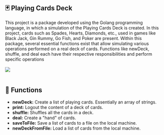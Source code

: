 <h2>🃏 Playing Cards Deck</h2>

This project is a package developed using the Golang programming language, in which a simulation of the Playing Cards Deck is created. In this project, cards such as Spades, Hearts, Diamonds, etc., used in games like Black Jack, Gin Rummy, Go Fish, and Poker are present. Within this package, several essential functions exist that allow simulating various operations performed on a real deck of cards. Functions like newDeck, shuffle, and deal each have their respective responsibilities and perform specific operations
<br />
<br />
<image src="https://www.itl.cat/pngfile/big/298-2982146_playing-cards-and-dice.jpg" />
<br />
<br />

<h2>📍 Functions</h2>

<ul>
  <li><b>newDeck:</b> Create a list of playing cards. Essentially an array of strings.</li>
  <li><b>print:</b> Logout the content of a deck of cards.</li>
  <li><b>shuffle:</b> Shuffles all the cards in a deck.</li>
  <li><b>deal:</b> Create a "hand" of cards.</li>
  <li><b>saveToFile:</b> Save a list of cards to a file on the local machine.</li>
  <li><b>newDeckFromFile:</b> Load a list of cards from the local machine.</li>
</ul>
